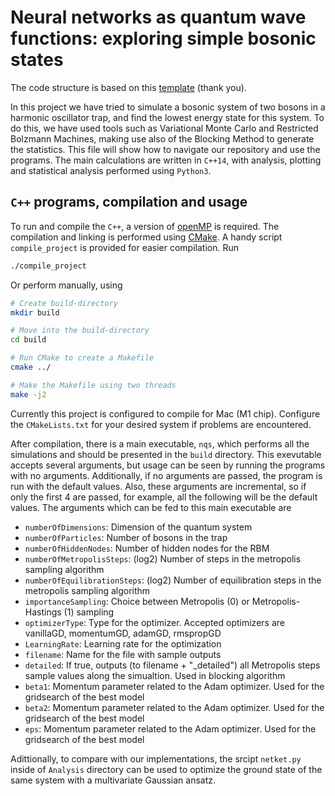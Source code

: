 # Neural networks as quantum wave functions: exploring simple bosonic states
The code structure is based on this [template](https://github.com/mortele/variational-monte-carlo-fys4411) (thank you).

In this project we have tried to simulate a bosonic system of two bosons in a harmonic oscillator trap, and find the lowest energy state for this system. To do this, we have used tools such as Variational Monte Carlo and Restricted Bolzmann Machines, making use also of the Blocking Method to generate the statistics. This file will show how to navigate our repository and use the programs. The main calculations are written in ``C++14``, with analysis, plotting and statistical analysis performed using ``Python3``.

## ``C++`` programs, compilation and usage
To run and compile the ``C++``, a version of [openMP](https://www.openmp.org/) is required. The compilation and linking is performed using [CMake](https://cmake.org/). A handy script ``compile_project`` is provided for easier compilation. Run

```bash
./compile_project
```
Or perform manually, using 
```bash
# Create build-directory
mkdir build

# Move into the build-directory
cd build

# Run CMake to create a Makefile
cmake ../

# Make the Makefile using two threads
make -j2
```
Currently this project is configured to compile for Mac (M1 chip). Configure the ``CMakeLists.txt`` for your desired system if problems are encountered.

After compilation, there is a main executable, `nqs`, which performs all the simulations and should be presented in the ``build`` directory.
This exevutable accepts several arguments, but usage can be seen by running the programs with no arguments. Additionally, if no arguments are passed, the program is run with the default values. Also, these arguments are incremental, so if only the first 4 are passed, for example, all the following will be the default values. The arguments which can be fed to this main executable are

- ``numberOfDimensions``: Dimension of the quantum system
- ``numberOfParticles``: Number of bosons in the trap
- ``numberOfHiddenNodes``: Number of hidden nodes for the RBM
- ``numberOfMetropolisSteps``: (log2) Number of steps in the metropolis sampling algorithm
- ``numberOfEquilibrationSteps``: (log2) Number of equilibration steps in the metropolis sampling algorithm 
- ``importanceSampling``: Choice between Metropolis (0) or Metropolis-Hastings (1) sampling
- ``optimizerType``: Type for the optimizer. Accepted optimizers are vanillaGD, momentumGD, adamGD, rmspropGD
- ``LearningRate``: Learning rate for the optimization
- ``filename``: Name for the file with sample outputs
- ``detailed``: If true, outputs (to filename + "_detailed") all Metropolis steps sample values along the simualtion. Used in blocking algorithm
- ``beta1``: Momentum parameter related to the Adam optimizer. Used for the gridsearch of the best model
- ``beta2``: Momentum parameter related to the Adam optimizer. Used for the gridsearch of the best model
- ``eps``: Momentum parameter related to the Adam optimizer. Used for the gridsearch of the best model

Adittionally, to compare with our implementations, the srcipt `netket.py` inside of `Analysis` directory can be used to optimize the ground state of the same system with a multivariate Gaussian ansatz.
